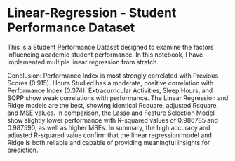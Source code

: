 # Linear-Regression - Student Performance Dataset
This is a Student Performance Dataset designed to examine the factors influencing academic student performance.
In this notebook, I have implemented multiple linear regression from stratch.

Conclusion:
Performance Index is most strongly correlated with Previous Scores (0.915).
Hours Studied has a moderate, positive correlation with Performance Index (0.374).
Extracurricular Activities, Sleep Hours, and SQPP show weak correlations with performance.
The Linear Regression and Ridge models are the best, showing identical Rsquare, adjusted Rsquare, and MSE values.
In comparison, the Lasso and Feature Selection Model show slightly lower performance with R-squared values of 0.986785 and 0.987590, as well as higher MSEs.
In summary, the high accuracy and adjusted R-squared value confirm that the linear regression model and Ridge is both reliable and capable of providing meaningful insights for prediction.
